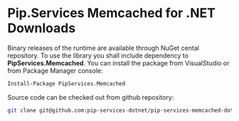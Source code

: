 # Pip.Services Memcached for .NET Downloads

Binary releases of the runtime are available through NuGet cental repository. 
To use the library you shall include dependency to **PipServices.Memcached**.
You can install the package from VisualStudio or from Package Manager console:

```bash
Install-Package PipServices.Memcached
``` 

Source code can be checked out from github repository:

```bash
git clone git@github.com:pip-services-dotnet/pip-services-memcached-dotnet.git
```
